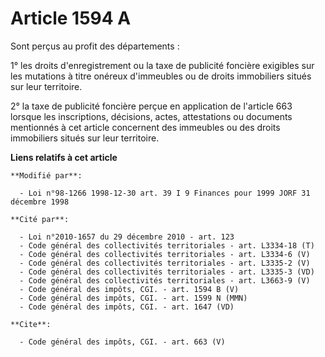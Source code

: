 # Article 1594 A

Sont perçus au profit des départements : 

1° les droits d'enregistrement ou la taxe de publicité foncière exigibles sur les mutations à titre onéreux d'immeubles ou de
droits immobiliers situés sur leur territoire. 

2° la taxe de publicité foncière perçue en application de l'article 663 lorsque les inscriptions, décisions, actes,
attestations ou documents mentionnés à cet article concernent des immeubles ou des droits immobiliers situés sur leur
territoire.

**Liens relatifs à cet article**

	**Modifié par**:

	  - Loi n°98-1266 1998-12-30 art. 39 I 9 Finances pour 1999 JORF 31 décembre 1998

	**Cité par**:

	  - Loi n°2010-1657 du 29 décembre 2010 - art. 123
	  - Code général des collectivités territoriales - art. L3334-18 (T)
	  - Code général des collectivités territoriales - art. L3334-6 (V)
	  - Code général des collectivités territoriales - art. L3335-2 (V)
	  - Code général des collectivités territoriales - art. L3335-3 (VD)
	  - Code général des collectivités territoriales - art. L3663-9 (V)
	  - Code général des impôts, CGI. - art. 1594 B (V)
	  - Code général des impôts, CGI. - art. 1599 N (MMN)
	  - Code général des impôts, CGI. - art. 1647 (VD)

	**Cite**:

	  - Code général des impôts, CGI. - art. 663 (V)
